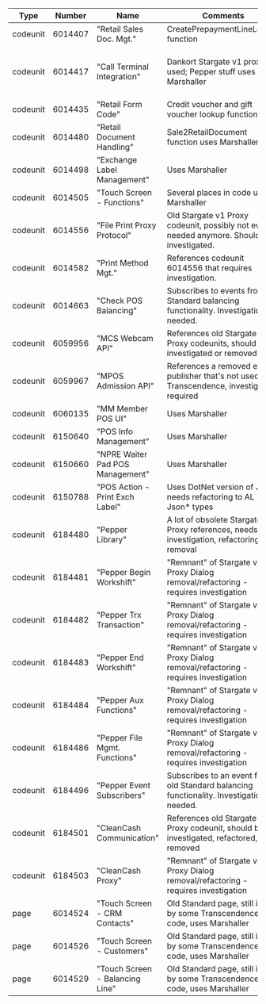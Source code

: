 | Type     | Number  | Name                             | Comments                                                                                      | Responsible                               |
| -------- | ------- | -------------------------------- | --------------------------------------------------------------------------------------------- | ----------------------------------------- |
| codeunit | 6014407 | "Retail Sales Doc. Mgt."         | CreatePrepaymentLineLegacy function                                                           | Suggested : TSA                           |
| codeunit | 6014417 | "Call Terminal Integration"      | Dankort Stargate v1 proxy used; Pepper stuff uses Marshaller                                  | Suggested: MMV (Dankort) and TSA (Pepper) |
| codeunit | 6014435 | "Retail Form Code"               | Credit voucher and gift voucher lookup functionality                                          | Suggested: MMV                            |
| codeunit | 6014480 | "Retail Document Handling"       | Sale2RetailDocument function uses Marshaller                                                  | Suggested: TSA                            |
| codeunit | 6014498 | "Exchange Label Management"      | Uses Marshaller                                                                               | Suggested: MMV                            |
| codeunit | 6014505 | "Touch Screen - Functions"       | Several places in code use Marshaller                                                         | Suggested: MMV or TSA                     |
| codeunit | 6014556 | "File Print Proxy Protocol"      | Old Stargate v1 Proxy codeunit, possibly not even needed anymore. Should be investigated.     | MMV                                       |
| codeunit | 6014582 | "Print Method Mgt."              | References codeunit 6014556 that requires investigation.                                      | MMV                                       |
| codeunit | 6014663 | "Check POS Balancing"            | Subscribes to events from old Standard balancing functionality. Investigation needed.         | TSA                                       |
| codeunit | 6059956 | "MCS Webcam API"                 | References old Stargate v1 Proxy codeunits, should be investigated or removed                 | TSA or CLVA                               |
| codeunit | 6059967 | "MPOS Admission API"             | References a removed event publisher that's not used in Transcendence, investigation required | CLVA                                      |
| codeunit | 6060135 | "MM Member POS UI"               | Uses Marshaller                                                                               | TSA                                       |
| codeunit | 6150640 | "POS Info Management"            | Uses Marshaller                                                                               | Suggested: TSA                            |
| codeunit | 6150660 | "NPRE Waiter Pad POS Management" | Uses Marshaller                                                                               | Suggested: MMV or TSA                     |
| codeunit | 6150788 | "POS Action - Print Exch Label"  | Uses DotNet version of JSON, needs refactoring to AL Json* types                              | MMV                                       |
| codeunit | 6184480 | "Pepper Library"                 | A lot of obsolete Stargate v1 Proxy references, needs investigation, refactoring, or removal  | Suggested: TSA                            |
| codeunit | 6184481 | "Pepper Begin Workshift"         | "Remnant" of Stargate v1 Proxy Dialog removal/refactoring - requires investigation            | TSA                                       |
| codeunit | 6184482 | "Pepper Trx Transaction"         | "Remnant" of Stargate v1 Proxy Dialog removal/refactoring - requires investigation            | TSA                                       |
| codeunit | 6184483 | "Pepper End Workshift"           | "Remnant" of Stargate v1 Proxy Dialog removal/refactoring - requires investigation            | TSA                                       |
| codeunit | 6184484 | "Pepper Aux Functions"           | "Remnant" of Stargate v1 Proxy Dialog removal/refactoring - requires investigation            | TSA                                       |
| codeunit | 6184486 | "Pepper File Mgmt. Functions"    | "Remnant" of Stargate v1 Proxy Dialog removal/refactoring - requires investigation            | TSA                                       |
| codeunit | 6184496 | "Pepper Event Subscribers"       | Subscribes to an event from old Standard balancing functionality. Investigation needed.       | Suggested: MMV or TSA                     |
| codeunit | 6184501 | "CleanCash Communication"        | References old Stargate v1 Proxy codeunit, should be investigated, refactored, or removed     | JHL (?)                                   |
| codeunit | 6184503 | "CleanCash Proxy"                | "Remnant" of Stargate v1 Proxy Dialog removal/refactoring - requires investigation            | JHL (?)                                   |
| page     | 6014524 | "Touch Screen - CRM Contacts"    | Old Standard page, still in use by some Transcendence code, uses Marshaller                   | Suggested: TSA                            |
| page     | 6014526 | "Touch Screen - Customers"       | Old Standard page, still in use by some Transcendence code, uses Marshaller                   | Suggested: TSA                            |
| page     | 6014529 | "Touch Screen - Balancing Line"  | Old Standard page, still in use by some Transcendence code, uses Marshaller                   | Suggested: TSA                            |
